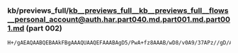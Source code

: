 ### kb/previews_full/kb__previews_full__kb__previews_full__flows__personal_account@auth.har.part040.md.part001.md.part001.md (part 002)

```md
H+/gAEAQAABQEBAAkFBgAAAQUAAQEFAAABAgD5/PwA+fz8AAAB/wD8/v0A9/37APz//gD/AP8AAwEDAAIA/wASBwsAHBAXAAH/AADu8vAA+Pz2AP8
```

```
